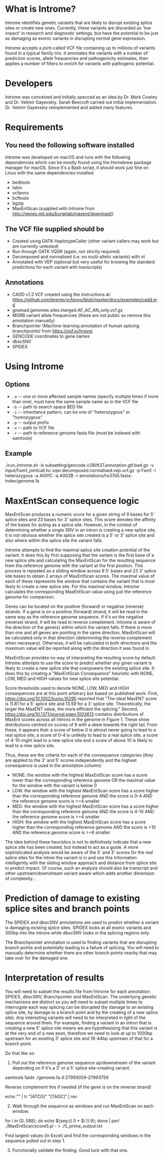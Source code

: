 # What is Introme?

Introme identifies genetic variants that are likely to disrupt existing splice sites or create new ones. Currently, these variants are discarded as 'low impact' in research and diagnostic settings, but have the potential to be just as damaging as exonic variants in disrupting normal gene expression.

Introme accepts a joint-called VCF file containing up to millions of variants found in a typical family trio. It annotates the variants with a number of prediction scores, allele frequencies and pathogenicity estimates, then applies a number of filters to enrich for variants with pathogenic potential.

# Developers

Introme was conceived and initially specced as an idea by Dr. Mark Cowley and Dr. Velimir Gayevskiy. Sarah Beecroft carried out initial implementation. Dr. Velimir Gayevskiy reimplemented and added many features.

# Requirements

## You need the following software installed

Introme was developed on macOS and runs with the following dependencies which can be mostly found using the Homebrew package manager for macOS. Since it's a Bash script, it should work just fine on Linux with the same dependencies installed.

* bedtools
* tabix
* vcfanno
* bcftools
* bgzip
* MaxEntScan (supplied with Introme from http://genes.mit.edu/burgelab/maxent/download/)

## The VCF file supplied should be

* Created using GATK HaplotypeCaller (other variant callers may work but are currently untested)
* Run through GATK VQSR (again, not strictly required)
* Decomposed and normalised (i.e. no multi-allelic variants) with vt
* Annotated with VEP (optional but very useful for knowing the standard predictions for each variant with transcripts)

## Annotations

* CADD v1.3 VCF created using the instructions at: https://github.com/brentp/vcfanno/blob/master/docs/examples/cadd.md
* gnomad.genomes.sites.merged.AF\_AC_AN\_only.vcf.gz
* MGRB variant allele frequencies (these are not public so remove this annotation manually)
* Branchpointer (Machine-learning annotation of human splicing branchpoints) from https://osf.io/hrqvq/
* GENCODE coordinates to gene names
* dbscSNV
* SPIDEX

# Using Introme

## Options

* `-a` -- one or more affected sample names (specify multiple times if more than one), must have the same sample name as in the VCF file
* `-b` -- path to search space BED file
* `-i` -- inheritance pattern, can be one of "heterozygous" or "homozygous"
* `-p` -- output prefix
* `-v` -- path to VCF file
* `-r` -- path to reference genome fasta file (must be indexed with samtools)

## Example

./run\_introme.sh -b subsetting/gencode.v28lift37.annotation.gtf.bed.gz -v input/Fam1_jointcall.hc.vqsr.decomposed.normalised.vep.vcf.gz -p Fam1 -i heterozygous -a A001C -a A002B -r annotations/hs37d5.fasta-index/genome.fa

# MaxEntScan consequence logic

MaxEntScan produces a numeric score for a given string of 9 bases for 5' splice sites and 23 bases for 3' splice sites. This score denotes the affinity of the bases for acting as a splice site. However, in the context of determining whether a single SNV in an intron is creating a new splice site, it is not obvious whether the splice site created is a 5' or 3' splice site and also where within the splice site the variant falls.

Introme attempts to find the maximal splice site creation potential of the variant. It does this by first supposing that the variant is the first base of a new splice site and calculating the MaxEntScan for the resulting sequence from the reference genome with the variant at the first position. This process is repeated as a sliding window across 9 5' bases and 23 3' splice site bases to obtain 2 arrays of MaxEntScan scores. The maximal value of each of these represents the window that contains the variant that is most likely to create a new splice site. For this maximal window, Introme calculates the corresponding MaxEntScan value using just the reference genome for comparison.

Genes can be located on the positive (forward) or negative (reverse) strands. If a gene is on a positive (forward) strand, it will be read in the same way as the reference genome sequence. If it's on the negative (reverse) strand, it will be read in reverse complement. Introme is aware of the direction of the gene(s) within which the variant falls. If there is more than one and all genes are pointing in the same direction, MaxEntScan will be calculated only in that direction (determining the reverse complement when necessary). Otherwise, it will be calculated in both directions and the maximum value will be reported along with the direction it was found in.

MaxEntScan provides no way of interpreting the resulting score by default. Introme attempts to use the score to predict whether any given variant is likely to create a new splice site that overpowers the existing splice site. It does this by creating a "MaxEntScan Consequence" heuristic with NONE, LOW, MED and HIGH values for new splice site potential.

Score thresholds used to denote NONE, LOW, MED and HIGH consequences are at this point arbitrary but based on published work. First, https://doi.org/10.1002/humu.10295 reported that "The ideal MaxENT score is 11.81 for a 5' splice site and 13.59 for a 3' splice site. Theoretically, the larger the MaxENT value, the more efficient the splicing." Second, https://doi.org/10.1371/journal.pgen.1003613 contains distributions of MaxEnt scores across all introns in the genome in Figure 1. These show distributions centred on scores of 9 with a skew towards the right tail. From these, it appears that: a score of below 0 is almost never going to lead to a real splice site, a score of 0-4 is unlikely to lead to a real splice site, a score of 4-10 might lead to a new splice site and a score of above 10 is likely to lead to a new splice site.

Thus, these are the criteria for each of the consequence categories (they are applied to the 3' and 5' scores independently and the highest consequence is used in the annotation column):

* NONE: the window with the highest MaxEntScan score has a score lower than the corresponding reference genome OR the maximal value for the window with the variant is below 0
* LOW: the window with the highest MaxEntScan score has a score higher than the corresponding reference genome AND the score is 0-4 AND the reference genome score is >=4 smaller
* MED: the window with the highest MaxEntScan score has a score higher than the corresponding reference genome AND the score is 4-10 AND the reference genome score is >=4 smaller
* HIGH: the window with the highest MaxEntScan score has a score higher than the corresponding reference genome AND the score is >10 AND the reference genome score is >=6 smaller

The idea behind these heuristics is not to definitively indicate that a new splice site has been created, but instead to act as a guide. A more sophisticated analysis would be aware of the 5' and 3' scores for the real splice sites for the intron the variant is in and use this information intelligently with the sliding window approach and distance from splice site to predict impact. Of course, such an analysis should also be transcript and other upstream/downstream variant aware which adds another dimension of complexity...

# Prediction of damage to existing splice sites and branch points

The SPIDEX and dbscSNV annotations are used to predict whether a variant is damaging existing splice sites. SPIDEX looks at all exonic variants and 300bp into the introns while dbscSNV looks in the splicing regions only.

The Branchpointer annotation is used to finding variants that are disrupting branch points and potentially leading to a failure of splicing. You will need to manually determine whether there are other branch points nearby that may take over for the damaged one. 

# Interpretation of results

You will need to subset the results file from Introme for each annotation: SPIDEX, dbscSNV, Branchpointer and MaxEntScan. The underlying genetic mechanisms are distinct so you will need to subset multiple times to interrogate each way splicing can be disrupted (by damage to an existing splice site, by damage to a branch point and by the creating of a new splice site). Any interesting variants will need to be interpreted in light of the sequence around them. For example, finding a variant in an intron that is creating a new 5' splice site means we are hypothesising that this variant is at the very end of a new exon, therefore we need to look at up to 1000bp upstream for an existing 3' splice site and 18-44bp upstream of that for a branch point.

Do that like so:

1) Pull out the reference genome sequence up/downstream of the variant depending on if it's a 3' or a 5' splice site-creating variant.

samtools faidx ./genome.fa 4:27993059-27993759 

Reverse complement this if needed (if the gene is on the reverse strand)

echo "<sequence>" | tr "[ATCG]" "[TAGC]" | rev

2) Walk through the sequence as windows and run MaxEntScan on each window.

for i in {0..588}; do echo ${seq:(( 0 + $i )):9}; done | perl ./MaxEntScan/score5.pl - > ./5_prime_output.txt

Find largest values (in Excel) and find the corresponding windows in the sequence pulled out in step 1.

3) Functionally validate the finding. Good luck with that one.